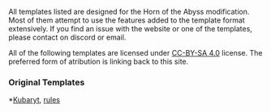 All templates listed are designed for the Horn of the Abyss modification. Most of them attempt to use the features added to the template format extensively. If you find an issue with the website or one of the templates, please contact on discord or email.

All of the following templates are licensed under [CC-BY-SA 4.0](https://github.com/Kubaryt/Kubaryt/blob/HotA-templates/license.md) license. The preferred form of atribution is linking back to this site.

### Original Templates

*[Kubaryt](https://github.com/Kubaryt/Kubaryt/blob/HotA-templates/Kubaryt.zip), [rules](https://github.com/Kubaryt/Kubaryt/blob/HotA-templates/kubaryt.md)
